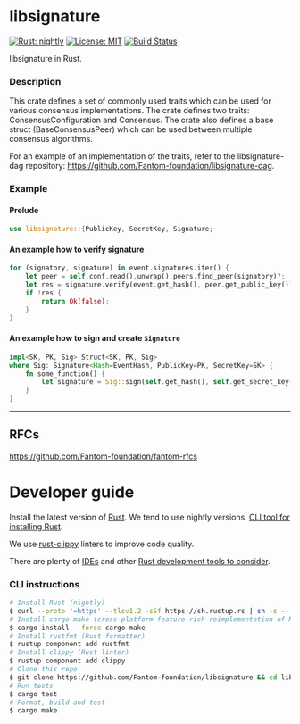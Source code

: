 libsignature
============
[![Rust: nightly](https://img.shields.io/badge/Rust-nightly-blue.svg)](https://www.rust-lang.org) [![License: MIT](https://img.shields.io/badge/License-MIT-green.svg)](LICENSE) [![Build Status](https://travis-ci.org/Fantom-foundation/libsignature.svg?branch=master)](https://travis-ci.org/Fantom-foundation/libsignature)

libsignature in Rust.

### Description

This crate defines a set of commonly used traits which can be used for various consensus
implementations. The crate defines two traits: ConsensusConfiguration and Consensus. The crate
also defines a base struct (BaseConsensusPeer) which can be used between multiple consensus algorithms.

For an example of an implementation of the traits, refer to the libsignature-dag repository:
https://github.com/Fantom-foundation/libsignature-dag.

### Example

#### Prelude
``` rust
use libsignature::{PublicKey, SecretKey, Signature;
```

#### An example how to verify signature
```rust
for (signatory, signature) in event.signatures.iter() {
    let peer = self.conf.read().unwrap().peers.find_peer(signatory)?;
    let res = signature.verify(event.get_hash(), peer.get_public_key())?;
    if !res {
        return Ok(false);
    }
}
```

#### An example how to sign and create `Signature`
```rust
impl<SK, PK, Sig> Struct<SK, PK, Sig>
where Sig: Signature<Hash=EventHash, PublicKey=PK, SecretKey=SK> {
    fn some_function() {
        let signature = Sig::sign(self.get_hash(), self.get_secret_key());
    }
}
```

---

## RFCs

https://github.com/Fantom-foundation/fantom-rfcs

# Developer guide

Install the latest version of [Rust](https://www.rust-lang.org). We tend to use nightly versions. [CLI tool for installing Rust](https://rustup.rs).

We use [rust-clippy](https://github.com/rust-lang-nursery/rust-clippy) linters to improve code quality.

There are plenty of [IDEs](https://areweideyet.com) and other [Rust development tools to consider](https://github.com/rust-unofficial/awesome-rust#development-tools).

### CLI instructions

```bash
# Install Rust (nightly)
$ curl --proto '=https' --tlsv1.2 -sSf https://sh.rustup.rs | sh -s -- --default-toolchain nightly
# Install cargo-make (cross-platform feature-rich reimplementation of Make)
$ cargo install --force cargo-make
# Install rustfmt (Rust formatter)
$ rustup component add rustfmt
# Install clippy (Rust linter)
$ rustup component add clippy
# Clone this repo
$ git clone https://github.com/Fantom-foundation/libsignature && cd libsignature
# Run tests
$ cargo test
# Format, build and test
$ cargo make
```
